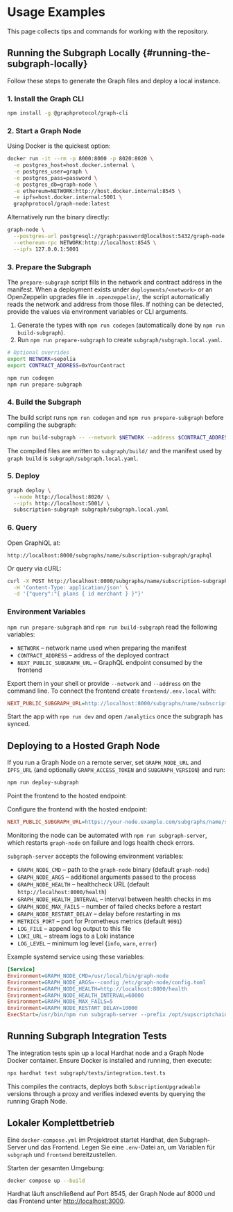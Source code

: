 # Usage Examples

This page collects tips and commands for working with the repository.

## Running the Subgraph Locally {#running-the-subgraph-locally}

Follow these steps to generate the Graph files and deploy a local instance.

### 1. Install the Graph CLI

```bash
npm install -g @graphprotocol/graph-cli
```

### 2. Start a Graph Node

Using Docker is the quickest option:

```bash
docker run -it --rm -p 8000:8000 -p 8020:8020 \
  -e postgres_host=host.docker.internal \
  -e postgres_user=graph \
  -e postgres_pass=password \
  -e postgres_db=graph-node \
  -e ethereum=NETWORK:http://host.docker.internal:8545 \
  -e ipfs=host.docker.internal:5001 \
  graphprotocol/graph-node:latest
```

Alternatively run the binary directly:

```bash
graph-node \
  --postgres-url postgresql://graph:password@localhost:5432/graph-node \
  --ethereum-rpc NETWORK:http://localhost:8545 \
  --ipfs 127.0.0.1:5001
```

### 3. Prepare the Subgraph

The `prepare-subgraph` script fills in the network and contract address in the
manifest. When a deployment exists under `deployments/<network>` or an
OpenZeppelin upgrades file in `.openzeppelin/`, the script automatically reads
the network and address from those files. If nothing can be detected, provide
the values via environment variables or CLI arguments.

1. Generate the types with `npm run codegen` (automatically done by
   `npm run build-subgraph`).
2. Run `npm run prepare-subgraph` to create `subgraph/subgraph.local.yaml`.

```bash
# Optional overrides
export NETWORK=sepolia
export CONTRACT_ADDRESS=0xYourContract

npm run codegen
npm run prepare-subgraph
```

### 4. Build the Subgraph

The build script runs `npm run codegen` and `npm run prepare-subgraph` before
compiling the subgraph:

```bash
npm run build-subgraph -- --network $NETWORK --address $CONTRACT_ADDRESS
```

The compiled files are written to `subgraph/build/` and the manifest used by
`graph build` is `subgraph/subgraph.local.yaml`.

### 5. Deploy

```bash
graph deploy \
  --node http://localhost:8020/ \
  --ipfs http://localhost:5001/ \
  subscription-subgraph subgraph/subgraph.local.yaml
```

### 6. Query

Open GraphiQL at:

```
http://localhost:8000/subgraphs/name/subscription-subgraph/graphql
```

Or query via cURL:

```bash
curl -X POST http://localhost:8000/subgraphs/name/subscription-subgraph/graphql \
  -H 'Content-Type: application/json' \
  -d '{"query":"{ plans { id merchant } }"}'
```

### Environment Variables

`npm run prepare-subgraph` and `npm run build-subgraph` read the following
variables:

- `NETWORK` – network name used when preparing the manifest
- `CONTRACT_ADDRESS` – address of the deployed contract
- `NEXT_PUBLIC_SUBGRAPH_URL` – GraphQL endpoint consumed by the frontend

Export them in your shell or provide `--network` and `--address` on the command
line. To connect the frontend create `frontend/.env.local` with:

```ini
NEXT_PUBLIC_SUBGRAPH_URL=http://localhost:8000/subgraphs/name/subscription-subgraph/graphql
```

Start the app with `npm run dev` and open `/analytics` once the subgraph has
synced.

## Deploying to a Hosted Graph Node

If you run a Graph Node on a remote server, set `GRAPH_NODE_URL` and `IPFS_URL`
(and optionally `GRAPH_ACCESS_TOKEN` and `SUBGRAPH_VERSION`) and run:

```bash
npm run deploy-subgraph
```

Point the frontend to the hosted endpoint:

Configure the frontend with the hosted endpoint:

```ini
NEXT_PUBLIC_SUBGRAPH_URL=https://your-node.example.com/subgraphs/name/subscription-subgraph/graphql
```

Monitoring the node can be automated with `npm run subgraph-server`, which
restarts `graph-node` on failure and logs health check errors.

`subgraph-server` accepts the following environment variables:

- `GRAPH_NODE_CMD` – path to the `graph-node` binary (default `graph-node`)
- `GRAPH_NODE_ARGS` – additional arguments passed to the process
- `GRAPH_NODE_HEALTH` – healthcheck URL (default `http://localhost:8000/health`)
- `GRAPH_NODE_HEALTH_INTERVAL` – interval between health checks in ms
- `GRAPH_NODE_MAX_FAILS` – number of failed checks before a restart
- `GRAPH_NODE_RESTART_DELAY` – delay before restarting in ms
- `METRICS_PORT` – port for Prometheus metrics (default `9091`)
- `LOG_FILE` – append log output to this file
- `LOKI_URL` – stream logs to a Loki instance
- `LOG_LEVEL` – minimum log level (`info`, `warn`, `error`)

Example systemd service using these variables:

```ini
[Service]
Environment=GRAPH_NODE_CMD=/usr/local/bin/graph-node
Environment=GRAPH_NODE_ARGS=--config /etc/graph-node/config.toml
Environment=GRAPH_NODE_HEALTH=http://localhost:8000/health
Environment=GRAPH_NODE_HEALTH_INTERVAL=60000
Environment=GRAPH_NODE_MAX_FAILS=5
Environment=GRAPH_NODE_RESTART_DELAY=10000
ExecStart=/usr/bin/npm run subgraph-server --prefix /opt/supscriptchain
```

## Running Subgraph Integration Tests

The integration tests spin up a local Hardhat node and a Graph Node Docker
container. Ensure Docker is installed and running, then execute:

```bash
npx hardhat test subgraph/tests/integration.test.ts
```

This compiles the contracts, deploys both `SubscriptionUpgradeable` versions
through a proxy and verifies indexed events by querying the running Graph Node.

## Lokaler Komplettbetrieb

Eine `docker-compose.yml` im Projektroot startet Hardhat, den Subgraph-Server und das Frontend.
Legen Sie eine `.env`-Datei an, um Variablen für `subgraph` und `frontend` bereitzustellen.

Starten der gesamten Umgebung:

```bash
docker compose up --build
```

Hardhat läuft anschließend auf Port 8545, der Graph Node auf 8000 und das
Frontend unter <http://localhost:3000>.
